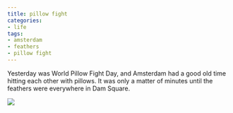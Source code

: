 ```yaml
---
title: pillow fight
categories:
- life
tags:
- amsterdam
- feathers
- pillow fight
---
```


Yesterday was World Pillow Fight Day, and Amsterdam had a good old time hitting each other with pillows. It was only a matter of minutes until the feathers were everywhere in Dam Square.

![](/blog/old-uploads/2013/04/pillowfight.jpg)
